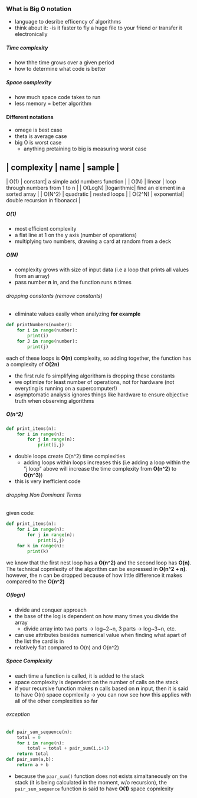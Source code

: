 ### What is Big O notation
- language to desribe efficency of algorithms
- think about it:
    -is it faster to fly a huge file to your friend or transfer it electronically
##### Time complexity
- how thhe time grows over a given period
- how to determine what code is better
##### Space complexity
- how much space code takes to run
- less memory = better algorithm

#### Different notations
- omege is best case
- theta is average case
- big O is worst case
    - anything pretaining to big is measuring worst case

|   complexity  |   name    |   sample                          |
-----------------------------------------------------------------
|   O(1)        |   constant|   a simple add numbers function   |
| O(N)          | linear    | loop through numbers from 1 to n  |
| O(LogN)       |logarithmic| find an element in a sorted array |
| O(N^2)        | quadratic |   nested loops                    |
| O(2^N)        | exponential| double recursion in fibonacci    |

##### O(1)
- most efficient complexity
- a flat line at 1 on the y axis (number of operations)
- multiplying two numbers, drawing a card at random from a deck

##### O(N)
- complexity grows with size of input data (i.e a loop that prints all values from an array)
- pass number **n** in, and the function runs **n** times

###### dropping constants (remove constants)
- eliminate values easily when analyzing
**for example**
```python
def printNumbers(number):
    for i in range(number):
        print(i)
    for J in range(number):
        print(j)
```
each of these loops is **O(n)** complexity, so adding together, the function has a complexity of **O(2n)**
- the first rule fo simplifying algorithsm is dropping these constants
- we optimize for least number of operations, not for hardware (not everyting is running on a supercomputer!)
- asymptomatic analysis ignores things like hardware to ensure objective truth when observing algorithms

##### O(n^2)
```python
def print_items(n):
    for i in range(n):
        for j in range(n):
            print(i,j)
```
- double loops create O(n^2) time complexities
    - adding loops within loops increases this (i.e adding a loop within the "j loop" above will increase the time complexity from **O(n^2)** to **O(n^3)**)
- this is very inefficient code

###### dropping Non Dominant Terms
given code:
```python
def print_items(n):
    for i in range(n):
        for j in range(n):
            print(i,j)
    for k in range(n):
        print(k)
```
we know that the first nest loop has a **O(n^2)** and the second loop has **O(n)**. The technical copmlexity of the algorithm can be expressed in **O(n^2 + n)**.
however, the n can be dropped because of how little difference it makes compared to the **O(n^2)**

##### O(logn)
- divide and conquer approach
- the base of the log is dependent on how many times you divide the array
    - divide array into two parts ->  log~2~n, 3 parts -> log~3~n, etc.
- can use attributes besides numerical value when finding what apart of the list the card is in
- relatively flat compared to O(n) and  O(n^2)

##### Space Complexity
- each time a function is called, it is added to the stack
- space complexity is dependent on the number of calls on the stack
- if your recursive function makes **n** calls based on **n** input, then it is said to have O(n) space copmlexity
    -> you can now see how this applies with all of the other complexities so far
###### exception
```python
def pair_sum_sequence(n):
    total = 0
    for i in range(n):
        total = total + pair_sum(i,i+1)
    return total
def pair_sum(a,b):
    return a + b
```
- because the `paar_sum()` function does not exists simaltaneously on the stack (it is being calculated in the moment, w/o recursion), the `pair_sum_sequence` function is said to have **O(1)** space copmlexity